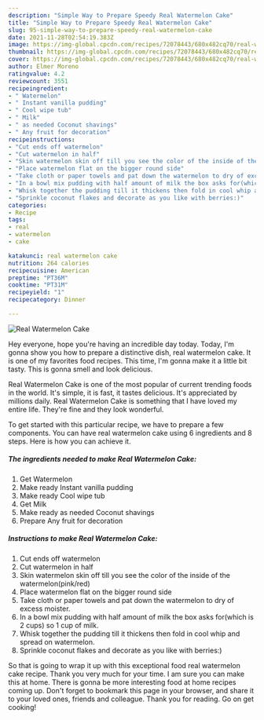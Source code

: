 ```yaml
---
description: "Simple Way to Prepare Speedy Real Watermelon Cake"
title: "Simple Way to Prepare Speedy Real Watermelon Cake"
slug: 95-simple-way-to-prepare-speedy-real-watermelon-cake
date: 2021-11-28T02:54:19.383Z
image: https://img-global.cpcdn.com/recipes/72078443/680x482cq70/real-watermelon-cake-recipe-main-photo.jpg
thumbnail: https://img-global.cpcdn.com/recipes/72078443/680x482cq70/real-watermelon-cake-recipe-main-photo.jpg
cover: https://img-global.cpcdn.com/recipes/72078443/680x482cq70/real-watermelon-cake-recipe-main-photo.jpg
author: Elmer Moreno
ratingvalue: 4.2
reviewcount: 3551
recipeingredient:
- " Watermelon"
- " Instant vanilla pudding"
- " Cool wipe tub"
- " Milk"
- " as needed Coconut shavings"
- " Any fruit for decoration"
recipeinstructions:
- "Cut ends off watermelon"
- "Cut watermelon in half"
- "Skin watermelon skin off till you see the color of the inside of the watermelon(pink/red)"
- "Place watermelon flat on the bigger round side"
- "Take cloth or paper towels and pat down the watermelon to dry of excess moister."
- "In a bowl mix pudding with half amount of milk the box asks for(which is 2 cups) so 1 cup of milk."
- "Whisk together the pudding till it thickens then fold in cool whip and spread on watermelon."
- "Sprinkle coconut flakes and decorate as you like with berries:)"
categories:
- Recipe
tags:
- real
- watermelon
- cake

katakunci: real watermelon cake 
nutrition: 264 calories
recipecuisine: American
preptime: "PT36M"
cooktime: "PT31M"
recipeyield: "1"
recipecategory: Dinner

---
```



![Real Watermelon Cake](https://img-global.cpcdn.com/recipes/72078443/680x482cq70/real-watermelon-cake-recipe-main-photo.jpg)

Hey everyone, hope you're having an incredible day today. Today, I'm gonna show you how to prepare a distinctive dish, real watermelon cake. It is one of my favorites food recipes. This time, I'm gonna make it a little bit tasty. This is gonna smell and look delicious.



Real Watermelon Cake is one of the most popular of current trending foods in the world. It's simple, it is fast, it tastes delicious. It's appreciated by millions daily. Real Watermelon Cake is something that I have loved my entire life. They're fine and they look wonderful.


To get started with this particular recipe, we have to prepare a few components. You can have real watermelon cake using 6 ingredients and 8 steps. Here is how you can achieve it.

<!--inarticleads1-->

##### The ingredients needed to make Real Watermelon Cake:

1. Get  Watermelon
1. Make ready  Instant vanilla pudding
1. Make ready  Cool wipe tub
1. Get  Milk
1. Make ready  as needed Coconut shavings
1. Prepare  Any fruit for decoration




<!--inarticleads2-->

##### Instructions to make Real Watermelon Cake:

1. Cut ends off watermelon
1. Cut watermelon in half
1. Skin watermelon skin off till you see the color of the inside of the watermelon(pink/red)
1. Place watermelon flat on the bigger round side
1. Take cloth or paper towels and pat down the watermelon to dry of excess moister.
1. In a bowl mix pudding with half amount of milk the box asks for(which is 2 cups) so 1 cup of milk.
1. Whisk together the pudding till it thickens then fold in cool whip and spread on watermelon.
1. Sprinkle coconut flakes and decorate as you like with berries:)




So that is going to wrap it up with this exceptional food real watermelon cake recipe. Thank you very much for your time. I am sure you can make this at home. There is gonna be more interesting food at home recipes coming up. Don't forget to bookmark this page in your browser, and share it to your loved ones, friends and colleague. Thank you for reading. Go on get cooking!
